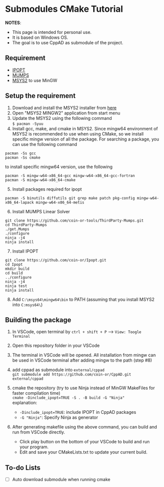 # Submodules CMake Tutorial

**NOTES**: 
- This page is intended for personal use.
- It is based on Windows OS.
- The goal is to use CppAD as submodule of the project.

## Requirement

- [IPOPT](https://coin-or.github.io/Ipopt/)
- [MUMPS](https://mumps-solver.org/index.php)
- [MSYS2](https://www.msys2.org/) to use MinGW

## Setup the requirement

1. Download and install the MSYS2 installer from [here](https://www.msys2.org/)
2. Open "MSYS2 MINGW2" application from start menu
3. Update the MSYS2 using the following command  
`$ pacman -Syuu`
4. Install gcc, make, and cmake in MSYS2. Since mingw64 environment of MSYS2 is recommended to use when using CMake, so we install specific mingw version of all the package. For searching a package, you can use the following command
```
pacman -Ss gcc
pacman -Ss cmake
```
to install specific mingw64 version, use the following  
```
pacman -S mingw-w64-x86_64-gcc mingw-w64-x86_64-gcc-fortran
pacman -S mingw-w64-x86_64-cmake
```
5. Install packages required for ipopt  
```
pacman -S binutils diffutils git grep make patch pkg-config mingw-w64-x86_64-lapack mingw-w64-x86_64-metis
```
6. Install MUMPS Linear Solver  
```
git clone https://github.com/coin-or-tools/ThirdParty-Mumps.git
cd ThirdParty-Mumps
./get.Mumps
./configure
ninja -j4
ninja install
```
7. Install IPOPT  
```
git clone https://github.com/coin-or/Ipopt.git
cd Ipopt
mkdir build
cd build
../configure
ninja -j4
ninja test
ninja install
```
8. Add `C:\msys64\mingw64\bin` to PATH (assuming that you install MSYS2 into `C:msys64\`)

## Building the package

1. In VSCode, open terminal by `ctrl + shift + P` --> `View: Toogle Terminal`
2. Open this repository folder in your VSCode
3. The terminal in VSCode will be opened. All installation from mingw can be used in VSCode terminal after adding mingw to the path (step #8)
4. add cppad as submodule into `external/cppad`  
`git submodule add https://github.com/coin-or/CppAD.git external/cppad`
5. cmake the repository (try to use Ninja instead of MinGW MakeFiles for faster compilation time)  
`cmake -Dinclude_ipopt=TRUE -S . -B build -G "Ninja"`  
explanation:  
    - `-Dinclude_ipopt=TRUE`: include IPOPT in CppAD packages
    - `-G "Ninja"`: Specify Ninja as generator  

6. After generating makefile using the above command, you can build and run from VSCode directly. 
    - Click play button on the bottom of your VSCode to build and run your program. 
    - Edit and save your CMakeLists.txt to update your current build.

## To-do Lists
- [ ] Auto download submodule when running cmake